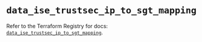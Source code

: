 # `data_ise_trustsec_ip_to_sgt_mapping`

Refer to the Terraform Registry for docs: [`data_ise_trustsec_ip_to_sgt_mapping`](https://registry.terraform.io/providers/ciscodevnet/ise/0.2.11/docs/data-sources/trustsec_ip_to_sgt_mapping).
